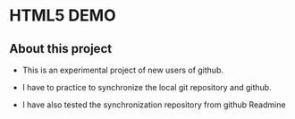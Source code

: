 HTML5 DEMO
==========

About this project
------------------
* This is an experimental project of new users of github.
* I have to practice to synchronize the local git repository and github.

* I have also tested the synchronization repository from github Readmine

